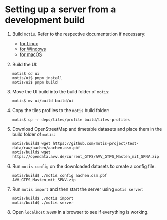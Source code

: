 # Setting up a server from a development build

1. Build `motis`. Refer to the respective documentation if necessary:
   - [for Linux](linux-dev-setup.md)
   - [for Windows](windows-dev-setup.md)
   - [for macOS](macos-dev-setup.md)


2. Build the UI:
    ```shell
    motis$ cd ui
    motis/ui$ pnpm install
    motis/ui$ pnpm build
    ```
   
3. Move the UI build into the build folder of `motis`:
    ```shell
    motis$ mv ui/build build/ui
    ```
   
4. Copy the tiles profiles to the `motis` build folder:
    ```shell
    motis$ cp -r deps/tiles/profile build/tiles-profiles
    ```
   
5. Download OpenStreetMap and timetable datasets and place them in the build folder of `motis`:
    ```shell
    motis/build$ wget https://github.com/motis-project/test-data/raw/aachen/aachen.osm.pbf
    motis/build$ wget https://opendata.avv.de/current_GTFS/AVV_GTFS_Masten_mit_SPNV.zip
    ```
   
6. Run `motis config` on the downloaded datasets to create a config file:
    ```shell
    motis/build$ ./motis config aachen.osm.pbf AVV_GTFS_Masten_mit_SPNV.zip
    ```

7. Run `motis import` and then start the server using `motis server`:
    ```shell
    motis/build$ ./motis import
    motis/build$ ./motis server
    ```

8. Open `localhost:8080` in a browser to see if everything is working.
